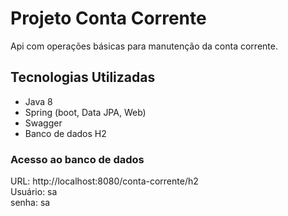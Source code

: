 # Projeto Conta Corrente

Api com operações básicas para manutenção da conta corrente.

## Tecnologias Utilizadas

- Java 8
- Spring (boot, Data JPA, Web)
- Swagger
- Banco de dados H2

### Acesso ao banco de dados

URL: http://localhost:8080/conta-corrente/h2  
Usuário: sa  
senha: sa 